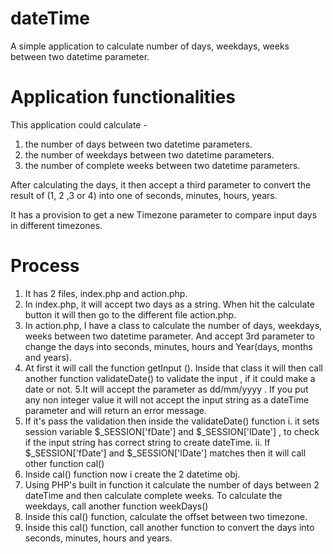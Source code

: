 # dateTime
A simple application to calculate number of days, weekdays, weeks between two datetime parameter.


# Application functionalities 
This application could calculate - 
1. the number of days between two datetime parameters.
2. the number of weekdays between two datetime parameters.
3. the number of complete weeks between two datetime parameters.

After calculating the days, it then accept a third parameter to convert the result of (1, 2 ,3 or 4) into one of seconds, minutes, hours, years.

It has a provision to get a new Timezone parameter to compare input days in different timezones.



# Process
1. It has 2 files, index.php and action.php.
2. In index.php, it will accept two days as a string. When hit the calculate button it will then go to the different file action.php.
3. In action.php, I have a class to calculate the number of days, weekdays, weeks between two datetime parameter. And accept 3rd parameter to change the days into seconds, minutes, hours and Year(days, months and years).
4. At first it will call the function getInput (). Inside that class it will then call another function validateDate() to validate the input , if it could make a date or not.
5.It will accept the parameter as dd/mm/yyyy . If you put any non integer value it will not accept the input string as a dateTime parameter and will return an error message. 
6. If it's pass the validation then inside the validateDate() function 
            i. it sets session variable $_SESSION['fDate'] and $_SESSION['lDate'] , to check if the input string has correct string to create dateTime.
            ii. If $_SESSION['fDate'] and $_SESSION['lDate'] matches then it will call other function cal()
7. Inside cal() function now i create the 2 datetime obj. 
8. Using PHP's built in function it calculate the number of days between 2 dateTime and then calculate complete weeks.  To calculate the weekdays, call another function weekDays() 
9. Inside this cal() function, calculate the offset between two timezone. 
10. Inside this cal() function, call another function to convert the days into seconds, minutes, hours and years.
